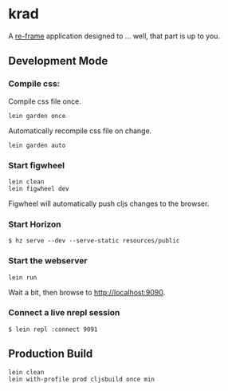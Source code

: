 # krad

A [re-frame](https://github.com/Day8/re-frame) application designed to ... well, that part is up to you.

## Development Mode

### Compile css:

Compile css file once.

```
lein garden once
```

Automatically recompile css file on change.

```
lein garden auto
```

### Start figwheel

```
lein clean
lein figwheel dev
```

Figwheel will automatically push cljs changes to the browser.

### Start Horizon
```
$ hz serve --dev --serve-static resources/public
```

### Start the webserver
```
lein run
```

Wait a bit, then browse to [http://localhost:9090](http://localhost:9090).

### Connect a live nrepl session
```
$ lein repl :connect 9091
```

## Production Build

```
lein clean
lein with-profile prod cljsbuild once min
```
